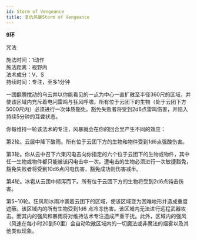 ```yaml
---
id: Storm of Vengeance
title: 复仇风暴Storm of Vengeance
---
```


**9环**

咒法

施法时间：1动作  
施法距离：视野内  
法术成分：V、S  
持续时间：专注，至多1分钟  


一团翻腾搅动的乌云并以你能看见的一点为中心一直扩散至半径360尺的区域，并使该区域内充斥着电闪雷鸣与狂风呼啸。所有位于云团下的生物（处于云团下方5000尺内）必须进行一次体质豁免。豁免失败者将受到2d6点雷鸣伤害，并陷入持续5分钟的耳聋状态。


你每维持一轮该法术的专注，风暴就会在你的回合里产生不同的效应：

第2轮。云层中降下酸雨。所有位于云团下方的生物和物件受到1d6点强酸伤害。

第3轮。你从云中召下六束闪电击向你指定的六个位于云团下的生物或物件，其中任一生物或物件都只能被该闪电击中一次。遭电击的生物必须进行一次敏捷豁免，豁免失败者将受到10d6点闪电伤害，豁免成功则伤害减半。

第4轮。冰雹从云团中倾泻而下。所有位于云团下方的生物将受到2d6点钝击伤害。

第5~10轮。狂风和冰雨冲袭着云团下的区域，使该区域变为困难地形并造成重度遮蔽。该区域内的所有生物受到1d6
点冷冻伤害。该区域内无法进行远程武器攻击。而其内的强风和暴雨将对维持法术专注造成严重干扰。此外，区域内的强风
（风速在每小时20到50里）会自动吹散区域内的一切魔法或非魔法的烟雾以及其他类似现象。
